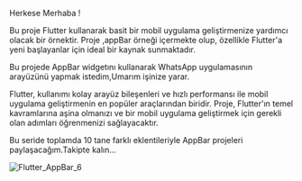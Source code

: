 Herkese Merhaba !

Bu proje Flutter kullanarak basit bir mobil uygulama geliştirmenize yardımcı olacak bir örnektir. Proje ,appBar örneği içermekte olup, özellikle Flutter'a yeni başlayanlar için ideal bir kaynak sunmaktadır.

Bu projede AppBar widgetını kullanarak WhatsApp uygulamasının arayüzünü yapmak istedim,Umarım işinize yarar.

Flutter, kullanımı kolay arayüz bileşenleri ve hızlı performansı ile mobil uygulama geliştirmenin en popüler araçlarından biridir. Proje, Flutter'ın temel kavramlarına aşina olmanızı ve bir mobil uygulama geliştirmek için gerekli olan adımları öğrenmenizi sağlayacaktır.

Bu seride toplamda 10 tane farklı eklentileriyle AppBar projeleri paylaşacağım.Takipte kalın...

![Flutter_AppBar_6](https://user-images.githubusercontent.com/114624213/227062823-e6872ace-e622-43d9-ad86-6fd18a44c219.jpg)
